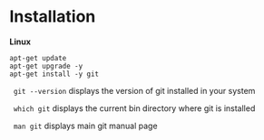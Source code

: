 # Installation

**Linux**

````
apt-get update
apt-get upgrade -y
apt-get install -y git
````

```` git --version```` displays the version of git installed in your system

```` which git```` displays the current bin directory where git is installed

```` man git```` displays main git manual page
